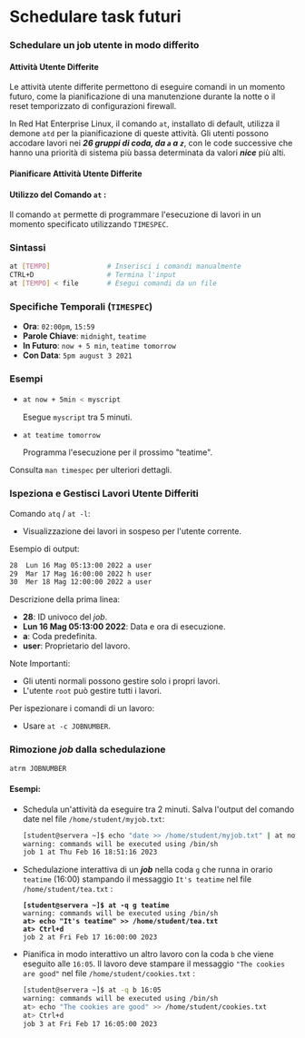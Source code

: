 # Schedulare task futuri

### Schedulare un job utente in modo differito

#### Attività Utente Differite

Le attività utente differite permettono di eseguire comandi in un momento futuro, come la pianificazione di una manutenzione durante la notte o il reset temporizzato di configurazioni firewall.&#x20;

In Red Hat Enterprise Linux, il comando `at`, installato di default, utilizza il demone `atd` per la pianificazione di queste attività. Gli utenti possono accodare lavori nei _**26 gruppi di coda, da `a` a `z`**_, con le code successive che hanno una priorità di sistema più bassa determinata da valori _**nice**_ più alti.

#### Pianificare Attività Utente Differite

#### Utilizzo del Comando `at` :

Il comando `at` permette di programmare l'esecuzione di lavori in un momento specificato utilizzando `TIMESPEC`.

### Sintassi

```bash
at [TEMPO]              # Inserisci i comandi manualmente
CTRL+D                  # Termina l'input
at [TEMPO] < file       # Esegui comandi da un file
```

### Specifiche Temporali (`TIMESPEC`)

* **Ora**: `02:00pm`, `15:59`
* **Parole Chiave**: `midnight`, `teatime`
* **In Futuro**: `now + 5 min`, `teatime tomorrow`
* **Con Data**: `5pm august 3 2021`

### Esempi

*   ```bash
    at now + 5min < myscript
    ```

    Esegue `myscript` tra 5 minuti.
*   ```bash
    at teatime tomorrow
    ```

    Programma l'esecuzione per il prossimo "teatime".

Consulta `man timespec` per ulteriori dettagli.

### Ispeziona e Gestisci Lavori Utente Differiti

Comando `atq` / `at -l`:

* Visualizzazione dei lavori in sospeso per l'utente corrente.

Esempio di output:

```bash
28  Lun 16 Mag 05:13:00 2022 a user
29  Mar 17 Mag 16:00:00 2022 h user
30  Mer 18 Mag 12:00:00 2022 a user
```

Descrizione della prima linea:

* **28**: ID univoco del _job_.
* **Lun 16 Mag 05:13:00 2022**: Data e ora di esecuzione.
* **a**: Coda predefinita.
* **user**: Proprietario del lavoro.

Note Importanti:

* Gli utenti normali possono gestire solo i propri lavori.
* L'utente `root` può gestire tutti i lavori.

Per ispezionare i comandi di un lavoro:

* Usare `at -c JOBNUMBER`.

### Rimozione _job_ dalla schedulazione

```bash
atrm JOBNUMBER
```

#### Esempi:

*   Schedula un'attività da eseguire tra 2 minuti. Salva l'output del comando date nel file `/home/student/myjob.txt`:

    ```bash
    [student@servera ~]$ echo "date >> /home/student/myjob.txt" | at now +2min
    warning: commands will be executed using /bin/sh
    job 1 at Thu Feb 16 18:51:16 2023
    ```
*   Schedulazione interattiva di un _**job**_ nella coda `g` che runna in orario `teatime` (16:00) stampando il messaggio `It's teatime` nel file `/home/student/tea.txt` :

    <pre class="language-bash"><code class="lang-bash"><strong>[student@servera ~]$ at -q g teatime
    </strong>warning: commands will be executed using /bin/sh
    <strong>at> echo "It's teatime" >> /home/student/tea.txt
    </strong><strong>at> Ctrl+d
    </strong>job 2 at Fri Feb 17 16:00:00 2023
    </code></pre>
*   Pianifica in modo interattivo un altro lavoro con la coda `b` che viene eseguito alle `16:05`. Il lavoro deve stampare il messaggio `"The cookies are good"` nel file `/home/student/cookies.txt` :&#x20;

    ```bash
    [student@servera ~]$ at -q b 16:05
    warning: commands will be executed using /bin/sh
    at> echo "The cookies are good" >> /home/student/cookies.txt
    at> Ctrl+d
    job 3 at Fri Feb 17 16:05:00 2023
    ```

